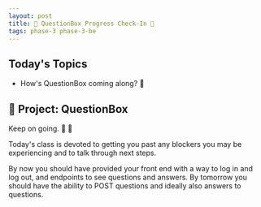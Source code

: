 ```yaml
---
layout: post
title: 🐍 QuestionBox Progress Check-In 🐍
tags: phase-3 phase-3-be
---
```


## Today's Topics

- How's QuestionBox coming along? 👀

## 🎯 Project: QuestionBox

Keep on going. 💪 🚀

Today's class is devoted to getting you past any blockers you may be experiencing and to talk through next steps.

By now you should have provided your front end with a way to log in and log out, and endpoints to see questions and answers. By tomorrow you should have the ability to POST questions and ideally also answers to questions.
